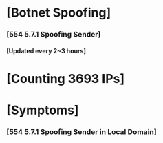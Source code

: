 # [Botnet Spoofing]
### [554 5.7.1 Spoofing Sender]
#### [Updated every 2~3 hours]

# [Counting 3693 IPs]

# [Symptoms] 
###   [554 5.7.1 Spoofing Sender in Local Domain]
